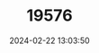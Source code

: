 ---
title: "19576"
category: "Rhinolophus yunanensis"
draft: false
date: 2024-02-22 13:03:50
languages:
  English: ["Dobson's Horseshoe Bat"]
---